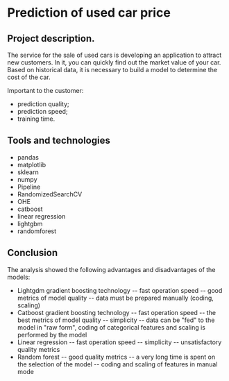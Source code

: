 # Prediction of used car price

## Project description.
The service for the sale of used cars is developing an application to attract new customers. In it, you can quickly find out the market value of your car. Based on historical data, it is necessary to build a model to determine the cost of the car.

Important to the customer:

- prediction quality;
- prediction speed;
- training time.
## Tools and technologies
* pandas
* matplotlib
* sklearn
* numpy
* Pipeline
* RandomizedSearchCV
* OHE
* catboost
* linear regression
* lightgbm
* randomforest
## Conclusion
The analysis showed the following advantages and disadvantages of the models:
- Lightgdm gradient boosting technology
-- fast operation speed
-- good metrics of model quality
-- data must be prepared manually (coding, scaling)
- Catboost gradient boosting technology
-- fast operation speed
-- the best metrics of model quality
-- simplicity
-- data can be "fed" to the model in "raw form", coding of categorical features and scaling is performed by the model
- Linear regression
-- fast operation speed
-- simplicity
-- unsatisfactory quality metrics
- Random forest
-- good quality metrics
-- a very long time is spent on the selection of the model
-- coding and scaling of features in manual mode
